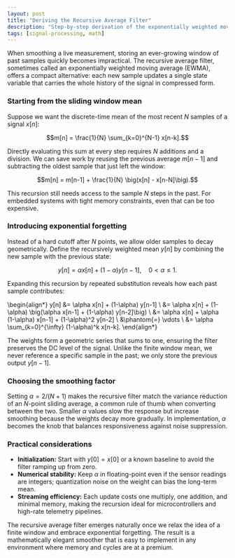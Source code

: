 ```yaml
---
layout: post
title: "Deriving the Recursive Average Filter"
description: "Step-by-step derivation of the exponentially weighted moving average used in streaming signal smoothing."
tags: [signal-processing, math]
---
```


When smoothing a live measurement, storing an ever-growing window of past samples quickly becomes impractical. The recursive
average filter, sometimes called an exponentially weighted moving average (EWMA), offers a compact alternative: each new sample
updates a single state variable that carries the whole history of the signal in compressed form.

### Starting from the sliding window mean

Suppose we want the discrete-time mean of the most recent $N$ samples of a signal $x[n]$:

$$m[n] = \frac{1}{N} \sum_{k=0}^{N-1} x[n-k].$$

Directly evaluating this sum at every step requires $N$ additions and a division. We can save work by reusing the previous
average $m[n-1]$ and subtracting the oldest sample that just left the window:

$$m[n] = m[n-1] + \frac{1}{N} \big(x[n] - x[n-N]\big).$$

This recursion still needs access to the sample $N$ steps in the past. For embedded systems with tight memory constraints, even
that can be too expensive.

### Introducing exponential forgetting

Instead of a hard cutoff after $N$ points, we allow older samples to decay geometrically. Define the recursively weighted mean
$y[n]$ by combining the new sample with the previous state:

$$y[n] = \alpha x[n] + (1-\alpha) y[n-1], \quad 0 < \alpha \leq 1.$$

Expanding this recursion by repeated substitution reveals how each past sample contributes:

\begin{align*}
y[n] &= \alpha x[n] + (1-\alpha) y[n-1] \\
     &= \alpha x[n] + (1-\alpha) \big(\alpha x[n-1] + (1-\alpha) y[n-2]\big) \\
     &= \alpha x[n] + \alpha (1-\alpha) x[n-1] + (1-\alpha)^2 y[n-2] \\
     &\phantom{=} \vdots \\
     &= \alpha \sum_{k=0}^{\infty} (1-\alpha)^k x[n-k].
\end{align*}

The weights form a geometric series that sums to one, ensuring the filter preserves the DC level of the signal. Unlike the
finite window mean, we never reference a specific sample in the past; we only store the previous output $y[n-1]$.

### Choosing the smoothing factor

Setting $\alpha = 2/(N+1)$ makes the recursive filter match the variance reduction of an $N$-point sliding average, a common
rule of thumb when converting between the two. Smaller $\alpha$ values slow the response but increase smoothing because the
weights decay more gradually. In implementation, $\alpha$ becomes the knob that balances responsiveness against noise
suppression.

### Practical considerations

* **Initialization:** Start with $y[0] = x[0]$ or a known baseline to avoid the filter ramping up from zero.
* **Numerical stability:** Keep $\alpha$ in floating-point even if the sensor readings are integers; quantization noise on the
  weight can bias the long-term mean.
* **Streaming efficiency:** Each update costs one multiply, one addition, and minimal memory, making the recursion ideal for
  microcontrollers and high-rate telemetry pipelines.

The recursive average filter emerges naturally once we relax the idea of a finite window and embrace exponential forgetting. The
result is a mathematically elegant smoother that is easy to implement in any environment where memory and cycles are at a
premium.
